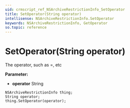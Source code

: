 ```yaml
---
uid: crmscript_ref_NSArchiveRestrictionInfo_SetOperator
title: SetOperator(String operator)
intellisense: NSArchiveRestrictionInfo.SetOperator
keywords: NSArchiveRestrictionInfo, GetOperator
so.topic: reference
---
```


# SetOperator(String operator)

The operator, such as =, etc

**Parameter:** 
* **operator** String

```crmscript
NSArchiveRestrictionInfo thing;
String operator;
thing.SetOperator(operator);
```

